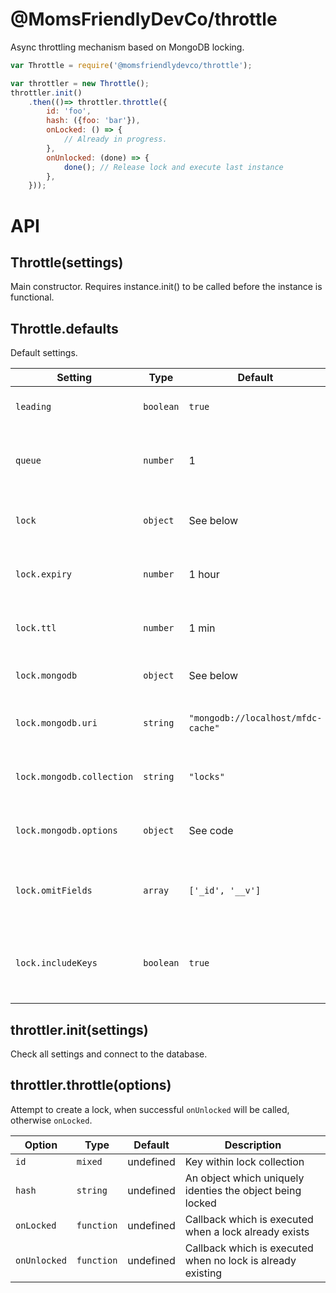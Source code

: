 @MomsFriendlyDevCo/throttle
=======================
Async throttling mechanism based on MongoDB locking.

```javascript
var Throttle = require('@momsfriendlydevco/throttle');

var throttler = new Throttle();
throttler.init()
	.then(()=> throttler.throttle({
		id: 'foo',
		hash: ({foo: 'bar'}),
		onLocked: () => {
			// Already in progress.
		},
		onUnlocked: (done) => {
			done(); // Release lock and execute last instance
		},
	}));
```


API
===

Throttle(settings)
--------------
Main constructor.
Requires instance.init() to be called before the instance is functional.


Throttle.defaults
-------------
Default settings.

| Setting              | Type     | Default                            | Description                                     |
|----------------------|----------|------------------------------------|-------------------------------------------------|
| `leading`             | `boolean` | `true`                             | Bypasses use of the queue |
| `queue`             | `number` | 1                             | Number of items for which to keep queued callbacks |
| `lock`            | `object` | See below                          | Lock package configuration options                      |
| `lock.expiry`             | `number` | 1 hour                             | The time in milliseconds until the lock expires |
| `lock.ttl`             | `number` | 1 min                             | The time in milliseconds until keep-alive expires |
| `lock.mongodb`            | `object` | See below                          | MongoDB connection options                      |
| `lock.mongodb.uri`        | `string` | `"mongodb://localhost/mfdc-cache"` | The MongoDB URI to connect to                   |
| `lock.mongodb.collection` | `string` | `"locks"`                          | The name of the collection to use               |
| `lock.mongodb.options`    | `object` | See code                           | Additional connection options to use            |
| `lock.omitFields`         | `array`  | `['_id', '__v']`                   | Which fields to autmatically skip when using `get()` |
| `lock.includeKeys`        | `boolean` | `true`                            | Also save the key field values, reduces overhead to disable this |


throttler.init(settings)
-------------------
Check all settings and connect to the database.


throttler.throttle(options)
----------------------------------
Attempt to create a lock, when successful `onUnlocked` will be called, otherwise `onLocked`.

| Option              | Type     | Default                            | Description                                     |
|----------------------|----------|------------------------------------|-------------------------------------------------|
| `id`             | `mixed` | undefined                             | Key within lock collection |
| `hash`             | `string` | undefined                             | An object which uniquely identies the object being locked |
| `onLocked`             | `function` | undefined                             | Callback which is executed when a lock already exists |
| `onUnlocked`             | `function` | undefined                             | Callback which is executed when no lock is already existing |
